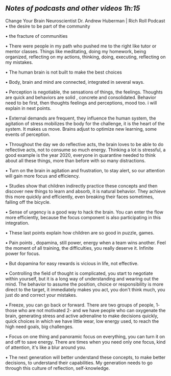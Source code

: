 *Notes of podcasts and other videos 1h:15*
---
Change Your Brain Neuroscientist Dr. Andrew Huberman | Rich Roll Podcast
• the desire to be part of the community

• the fracture of communities

• There were people in my path who pushed me to the right like tutor or mentor classes. Things like meditating, doing my homework, being organized, reflecting on my actions, thinking, doing, executing, reflecting on my mistakes.

• The human brain is not built to make the best choices

• Body, brain and mind are connected, integrated in several ways.

• Perception is negotiable, the sensations of things, the feelings. Thoughts are quick and behaviors are solid , concrete and consolidated. Behavior need to be first, then thoughts feelings and perceptions, mood too. i will explain in next points.

• External demands are frequent, they influence the human system, the agitation of stress mobilizes the body for the challenge, it is the heart of the system. It makes us move. Brains adjust to optimize new learning, some events of perception.

• Throughout the day we do reflective acts, the brain loves to be able to do reflective acts, not to consume so much energy. Thinking a lot is stressful, a good example is the year 2020, everyone in quarantine needed to think about all these things, more than before with so many distractions.

• Turn on the brain in agitation and frustration, to stay alert, so our attention will gain more focus and efficiency.

• Studies show that children indirectly practice these concepts and then discover new things to learn and absorb, it is natural behavior. They achieve this more quickly and efficiently, even breaking their faces sometimes, falling off the bicycle.

• Sense of urgency is a good way to hack the brain. You can enter the flow more efficiently, because the focus component is also participating in this integration.

• These last points explain how children are so good in puzzle, games.

• Pain points , dopamina, still power, energy when a team wins another. Feel the moment of all training, the difficulties, you really deserve it. Infinite power for focus. 

• But dopamina for easy rewards is vicious in life, not effective.

• Controlling the field of thought is complicated, you start to negotiate within yourself, but it is a long way of understanding and wearing out the mind. The behavior to assume the position, choice or responsibility is more direct to the target, it immediately makes you act, you don't think much, you just do and correct your mistakes.

• Freeze, you can go back or forward.
There are two groups of people, 1- those who are not motivated 2- and we have people who can oxygenate the brain, generating stress and active adrenaline to make decisions quickly, quick choices in which we have little wear, low energy used, to reach the high need goals, big challenges.

• Focus on one thing and panoramic focus on everything, you can turn it on and off to save energy. There are times when you need only one focus, kind of attention, it's like a blur around you.

• The next generation will better understand these concepts, to make better decisions, to understand their capabilities. My generation needs to go through this culture of reflection, self-knowledge.


